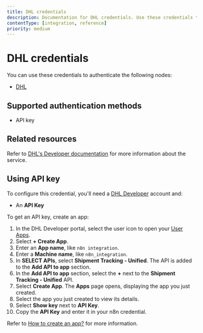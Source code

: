 ```yaml
---
title: DHL credentials
description: Documentation for DHL credentials. Use these credentials to authenticate DHL in n8n, a workflow automation platform.
contentType: [integration, reference]
priority: medium
---
```


# DHL credentials

You can use these credentials to authenticate the following nodes:

- [DHL](/integrations/builtin/app-nodes/n8n-nodes-base.dhl.md)

## Supported authentication methods

- API key

## Related resources

Refer to [DHL's Developer documentation](https://support-developer.dhl.com/support/home) for more information about the service.

## Using API key

To configure this credential, you'll need a [DHL Developer](https://developer.dhl.com/user/register) account and:

- An **API Key**

To get an API key, create an app:

1. In the DHL Developer portal, select the user icon to open your [User Apps](https://developer.dhl.com/user/apps).
2. Select **+ Create App**.
3. Enter an **App name**, like `n8n integration`.
4. Enter a **Machine name**, like `n8n_integration`.
4. In **SELECT APIs**, select **Shipment Tracking - Unified**. The API is added to the **Add API to app** section.
5. In the **Add API to app** section, select the **+** next to the **Shipment Tracking - Unified** API.
6. Select **Create App**. The **Apps** page opens, displaying the app you just created.
7. Select the app you just created to view its details.
8. Select **Show key** next to **API Key**.
9. Copy the **API Key** and enter it in your n8n credential.

Refer to [How to create an app?](https://support-developer.dhl.com/support/solutions/articles/47001177011-how-to-create-an-app-) for more information.
